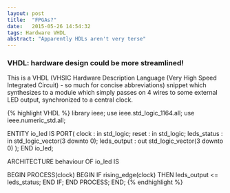 ```yaml
---
layout: post
title:  "FPGAs?"
date:   2015-05-26 14:54:32
tags: Hardware VHDL
abstract: "Apparently HDLs aren't very terse" 
---
```


### VHDL: hardware design could be more streamlined!
This is a VHDL (VHSIC Hardware Description Language (Very High Speed Integrated Circuit) - so much for concise abbreviations) snippet which synthesizes to a module which simply passes on 4 wires to some external LED output, synchronized to a central clock.

{% highlight VHDL %}
library ieee;
use ieee.std_logic_1164.all;
use ieee.numeric_std.all;

ENTITY io_led IS
  PORT(
    clock     : in std_logic;
    reset     : in std_logic;
    leds_status : in std_logic_vector(3 downto 0);
    leds_output : out std_logic_vector(3 downto 0)
  );
END io_led;

ARCHITECTURE behaviour OF io_led IS

BEGIN
  PROCESS(clock)
  BEGIN
    IF rising_edge(clock) THEN
      leds_output <= leds_status;
    END IF;
  END PROCESS;
END;
{% endhighlight %}
